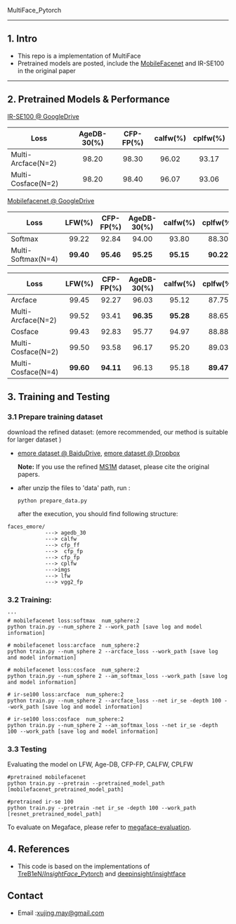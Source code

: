 MultiFace_Pytorch

------

## 1. Intro

- This repo is a implementation of MultiFace
- Pretrained models are posted, include the [MobileFacenet](https://arxiv.org/abs/1804.07573) and IR-SE100 in the original paper

------

## 2. Pretrained Models & Performance

 [IR-SE100 @ GoogleDrive](https://drive.google.com/file/d/1Fw5Zal5F5QZtQnQDLCvI0YRPn7Bsw_dO/view?usp=sharing)

| Loss               | AgeDB-30(%) | CFP-FP(%) | calfw(%) | cplfw(%) |
| ------------------ | :---------: | :-------: | :------: | :------: |
| Multi-Arcface(N=2) |    98.20    |   98.30   |  96.02   |  93.17   |
| Multi-Cosface(N=2) |    98.20    |   98.40   |  96.07   |  93.06   |

[Mobilefacenet @ GoogleDrive](https://drive.google.com/file/d/16zxRC2t7Bi0GzOeiWfXjBW39V1nxd5TV/view?usp=sharing)

| Loss               |  LFW(%)   | CFP-FP(%) | AgeDB-30(%) | calfw(%)  | cplfw(%)  |
| ------------------ | :-------: | :-------: | :---------: | :-------: | :-------: |
| Softmax            |   99.22   |   92.84   |    94.00    |   93.80   |   88.30   |
| Multi-Softmax(N=4) | **99.40** | **95.46** |  **95.25**  | **95.15** | **90.22** |

| Loss               |  LFW(%)   | CFP-FP(%) | AgeDB-30(%) | calfw(%)  | cplfw(%)  |
| ------------------ | :-------: | :-------: | :---------: | :-------: | :-------: |
| Arcface            |   99.45   |   92.27   |    96.03    |   95.12   |   87.75   |
| Multi-Arcface(N=2) |   99.52   |   93.41   |  **96.35**  | **95.28** |   88.65   |
| Cosface            |   99.43   |   92.83   |    95.77    |   94.97   |   88.88   |
| Multi-Cosface(N=2) |   99.50   |   93.58   |    96.17    |   95.20   |   89.03   |
| Multi-Cosface(N=4) | **99.60** | **94.11** |    96.13    |   95.18   | **89.47** |



## 3. Training and Testing

### 3.1 Prepare training dataset

download the refined dataset: (emore recommended, our method is suitable for larger dataset )

- [emore dataset @ BaiduDrive](https://pan.baidu.com/s/1eXohwNBHbbKXh5KHyItVhQ), [emore dataset @ Dropbox](https://www.dropbox.com/s/wpx6tqjf0y5mf6r/faces_ms1m-refine-v2_112x112.zip?dl=0)

  **Note:** If you use the refined [MS1M](https://arxiv.org/abs/1607.08221) dataset, please cite the original papers.

- after unzip the files to 'data' path, run :

  ```
  python prepare_data.py
  ```

  after the execution, you should find following structure:

```
faces_emore/
            ---> agedb_30
            ---> calfw
            ---> cfp_ff
            --->  cfp_fp
            ---> cfp_fp
            ---> cplfw
            --->imgs
            ---> lfw
            ---> vgg2_fp
```

### 3.2 Training:

```
'''
# mobilefacenet loss:softmax  num_sphere:2 
python train.py --num_sphere 2 --work_path [save log and model information]

# mobilefacenet loss:arcface  num_sphere:2 
python train.py --num_sphere 2 --arcface_loss --work_path [save log and model information]

# mobilefacenet loss:cosface  num_sphere:2 
python train.py --num_sphere 2 --am_softmax_loss --work_path [save log and model information]

# ir-se100 loss:arcface  num_sphere:2 
python train.py --num_sphere 2 --arcface_loss --net ir_se -depth 100 --work_path [save log and model information]

# ir-se100 loss:cosface  num_sphere:2 
python train.py --num_sphere 2 --am_softmax_loss --net ir_se -depth 100 --work_path [save log and model information]

```

### 3.3 Testing

Evaluating the model on LFW, Age-DB, CFP-FP, CALFW, CPLFW

```
#pretrained mobilefacenet
python train.py --pretrain --pretrained_model_path [mobilefacenet_pretrained_model_path]

#pretrained ir-se 100
python train.py --pretrain -net ir_se -depth 100 --work_path [resnet_pretrained_model_path]
```

To evaluate on Megaface, please refer to [megaface-evaluation](https://github.com/deepinx/megaface-evaluation).

## 4. References 

- This code is based on the implementations of   [TreB1eN/*InsightFace*_Pytorch](https://github.com/TreB1eN/InsightFace_Pytorch) and [deepinsight/insightface](https://github.com/deepinsight/insightface) 

## Contact

- Email :xujing.may@gmail.com
